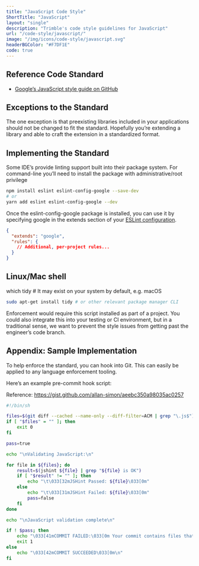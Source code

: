 ```yaml
---
title: "JavaScript Code Style"
ShortTitle: "JavaScript"
layout: "single"
description: "Trimble's code style guidelines for JavaScript"
url: "/code-style/javascript/"
image: "/img/icons/code-style/javascript.svg"
headerBGColor: "#F7DF1E"
code: true
---
```


## Reference Code Standard

- [Google’s JavaScript style guide on GitHub](https://google.github.io/styleguide/jsguide.html)

## Exceptions to the Standard

The one exception is that preexisting libraries included in your applications should not be changed to fit the standard. Hopefully you’re extending a library and able to craft the extension in a standardized format.

## Implementing the Standard

Some IDE’s provide linting support built into their package system. For command-line you’ll need to install the package with administrative/root privilege

```sh
npm install eslint eslint-config-google --save-dev
# or
yarn add eslint eslint-config-google --dev
```

Once the eslint-config-google package is installed, you can use it by specifying google in the extends section of your [ESLint configuration](http://eslint.org/docs/user-guide/configuring).

```json
{
  "extends": "google",
  "rules": {
    // Additional, per-project rules...
  }
}
```

## Linux/Mac shell

which tidy # It may exist on your system by default, e.g. macOS

```sh
sudo apt-get install tidy # or other relevant package manager CLI
```

Enforcement would require this script installed as part of a project. You could also integrate this into your testing or CI environment, but in a traditional sense, we want to prevent the style issues from getting past the engineer’s code branch.

## Appendix: Sample Implementation

To help enforce the standard, you can hook into Git. This can easily be applied to any language enforcement tooling.

Here’s an example pre-commit hook script:

Reference: https://gist.github.com/allan-simon/aeebc350a98035ac0257

```sh
#!/bin/sh

files=$(git diff --cached --name-only --diff-filter=ACM | grep "\.js$")
if [ "$files" = "" ]; then
    exit 0
fi

pass=true

echo "\nValidating JavaScript:\n"

for file in ${files}; do
    result=$(jshint ${file} | grep "${file} is OK")
    if [ "$result" != "" ]; then
        echo "\t\033[32mJSHint Passed: ${file}\033[0m"
    else
        echo "\t\033[31mJSHint Failed: ${file}\033[0m"
        pass=false
    fi
done

echo "\nJavaScript validation complete\n"

if ! $pass; then
    echo "\033[41mCOMMIT FAILED:\033[0m Your commit contains files that should pass JSHint but do not. Please fix the JSHint errors and try again.\n"
    exit 1
else
    echo "\033[42mCOMMIT SUCCEEDED\033[0m\n"
fi
```
